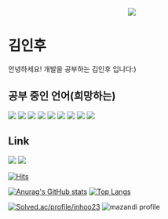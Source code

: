 <p align="center">
  <img src="https://capsule-render.vercel.app/api?type=wave&color=3DDC84&height=300&section=header&text=PINOMAKER&fontSize=70" />
</p>


# 김인후
 안녕하세요! 개발을 공부하는 김인후 입니다:)
 
## 공부 중인 언어(희망하는)
<img src="https://img.shields.io/badge/JavaScript-F4D53E?style=flat-square&logo=JavaScript&logoColor=white"/>   <img src="https://img.shields.io/badge/NodeJS-31B025?style=flat-square&logo=Node JS&logoColor=white"/>   <img src="https://img.shields.io/badge/Spring boot-31B025?style=flat-square&logo=Spring Boot&logoColor=white"/>   <img src="https://img.shields.io/badge/React-blue?style=flat-square&logo=React&logoColor=white"/>   <img src="https://img.shields.io/badge/nestjs-%23E0234E.svg?style=for-the-badge&logo=nestjs&logoColor=white"/>   <img src="https://img.shields.io/badge/typescript-%23007ACC.svg?style=for-the-badge&logo=typescript&logoColor=white"/> <img src ="https://img.shields.io/badge/react_native-%2320232a.svg?style=for-the-badge&logo=react&logoColor=%2361DAFB" /> <img src = "https://img.shields.io/badge/mysql-%2300f.svg?style=for-the-badge&logo=mysql&logoColor=white" /> <img src =" https://img.shields.io/badge/-jest-%23C21325?style=for-the-badge&logo=jest&logoColor=white" />


## Link
<a href = "https://www.instagram.com/pino._.hoo/"><img src="https://img.shields.io/badge/instagram-purple?style=flat-square&logo=Instagram&logoColor=white"/></a>
<a href = "https://pinocchio-develope-stroy.tistory.com/"><img src="https://img.shields.io/badge/Blog-orange?style=flat-square&logo=Blogger&logoColor=white"/></a>

[![Hits](https://hits.seeyoufarm.com/api/count/incr/badge.svg?url=https%3A%2F%2Fgithub.com%2Fpino-hoo&count_bg=%2379C83D&title_bg=%23555555&icon=&icon_color=%23E7E7E7&title=hits&edge_flat=false)](https://hits.seeyoufarm.com)

[![Anurag's GitHub stats](https://github-readme-stats.vercel.app/api?username=pino-hoo&show_icons=true&theme=radical)](https://github.com/anuraghazra/github-readme-stats) [![Top Langs](https://github-readme-stats.vercel.app/api/top-langs/?username=pino-hoo&layout=compact)](https://github.com/anuraghazra/github-readme-stats)


[![Solved.ac/profile/inhoo23](http://mazassumnida.wtf/api/v2/generate_badge?boj=inhoo23)](https://solved.ac/inhoo23) ![mazandi profile](http://mazandi.herokuapp.com/api?handle={inhoo23}&theme=warm)

